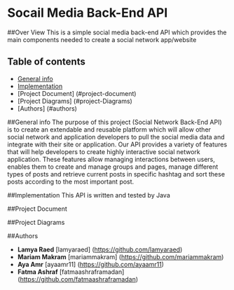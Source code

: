 # Socail Media Back-End API 
##Over View
  This is a simple social media back-end API which provides the main components needed to create a social network app/website
## Table of contents
* [General info](#general-info)
* [Implementation](#implementation)
* [Project Document] (#project-document)
* [Project Diagrams] (#project-Diagrams)
* [Authors] (#authors)

##General info
  The purpose of this project (Social Network Back-End API) is to create an extendable and reusable platform which will allow other social
network and application developers to pull the social media data and integrate with their site or application. 
Our API provides a variety of features that will help developers to create highly interactive social network application. These features 
allow managing interactions between users, enables them to create and manage groups and pages, manage different types of posts and retrieve
current posts in specific hashtag and sort these posts according to the most important post.

##Implementation
  This API is written and tested by Java
 
##Project Document
  
  
##Project Diagrams



##Authors
* **Lamya Raed** [lamyaraed] (https://github.com/lamyaraed)
* **Mariam Makram** [mariammakram] (https://github.com/mariammakram)
* **Aya Amr** [ayaamr11] (https://github.com/ayaamr11)
* **Fatma Ashraf** [fatmaashraframadan] (https://github.com/fatmaashraframadan)

